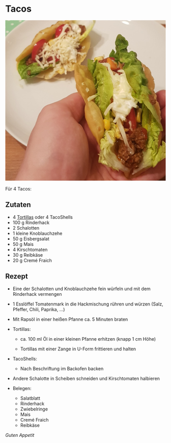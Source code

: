 # Tacos

![img](imgs/Tacos.jpg)

Für 4 Tacos:

## Zutaten
- 4 [Tortillas](Tortillas.md) oder 4 TacoShells
- 100 g Rinderhack
- 2 Schalotten
- 1 kleine Knoblauchzehe
- 50 g Eisbergsalat
- 50 g Mais
- 4 Kirschtomaten
- 30 g Reibkäse
- 20 g Cremé Fraich

## Rezept
- Eine der Schalotten und Knoblauchzehe fein würfeln und mit dem Rinderhack vermengen

- 1 Esslöffel Tomatenmark in die Hackmischung rühren und würzen (Salz, Pfeffer, Chili, Paprika, ...)

- Mit Rapsöl in einer heißen Pfanne ca. 5 Minuten braten

- Tortillas:
  - ca. 100 ml Öl in einer kleinen Pfanne erhitzen (knapp 1 cm Höhe)

  - Tortillas mit einer Zange in U-Form frittieren und halten

- TacoShells:
  - Nach Beschriftung im Backofen backen

- Andere Schalotte in Scheiben schneiden und Kirschtomaten halbieren

- Belegen:
  - Salatblatt
  - Rinderhack
  - Zwiebelringe
  - Mais
  - Cremé Fraich
  - Reibkäse

*Guten Appetit*
